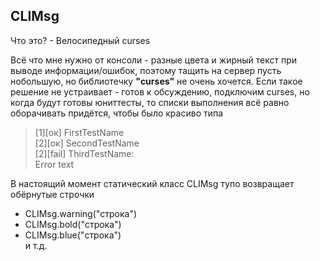 ## CLIMsg

Что это? - Велосипедный curses

Всё что мне нужно от консоли - разные цвета и жирный текст при выводе информации/ошибок, поэтому тащить на сервер пусть нобольшую, но библиотечку **"curses"** не очень хочется. Если такое решение не устраивает - готов к обсуждению, подключим curses, но когда будут готовы юниттесты, то списки выполнения всё равно оборачивать придётся, чтобы было красиво типа

> [1][ок] FirstTestName  
> [2][ок] SecondTestName  
> [2][fail] ThirdTestName:  
> Error text

В настоящий момент статический класс CLIMsg тупо возвращает обёрнутые строчки

- CLIMsg.warning("строка")
- CLIMsg.bold("строка")
- CLIMsg.blue("строка")  
  и т.д.

